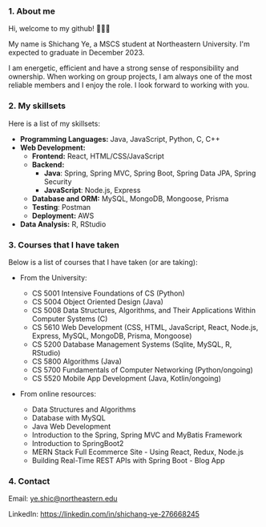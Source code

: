 ### 1. About me
Hi, welcome to my github! 👋👋👋

My name is Shichang Ye, a MSCS student at Northeastern University. I'm expected to graduate in December 2023.

I am energetic, efficient and have a strong sense of responsibility and ownership. When working on group projects, I am always one of the most reliable members and I enjoy the role. I look forward to working with you.

### 2. My skillsets
Here is a list of my skillsets:
*  **Programming Languages:** Java, JavaScript, Python, C, C++
*  **Web Development:**
    * **Frontend:** React, HTML/CSS/JavaScript
    * **Backend:** 
      * **Java**: Spring, Spring MVC, Spring Boot, Spring Data JPA, Spring Security
      * **JavaScript**: Node.js, Express
    * **Database and ORM:** MySQL, MongoDB, Mongoose, Prisma
    * **Testing**: Postman
    * **Deployment:** AWS
*  **Data Analysis:**
        R, RStudio

### 3. Courses that I have taken
Below is a list of courses that I have taken (or are taking):
* From the University:
   * CS 5001 Intensive Foundations of CS (Python)
   * CS 5004 Object Oriented Design (Java)
   * CS 5008 Data Structures, Algorithms, and Their Applications Within Computer Systems (C)
   * CS 5610 Web Development (CSS, HTML, JavaScript, React, Node.js, Express, MySQL, MongoDB, Prisma, Mongoose)
   * CS 5200 Database Management Systems (Sqlite, MySQL, R, RStudio)
   * CS 5800 Algorithms (Java)
   * CS 5700 Fundamentals of Computer Networking (Python/ongoing)
   * CS 5520 Mobile App Development (Java, Kotlin/ongoing)

* From online resources:
   * Data Structures and Algorithms
   * Database with MySQL
   * Java Web Development
   * Introduction to the Spring, Spring MVC and MyBatis Framework
   * Introduction to SpringBoot2
   * MERN Stack Full Ecommerce Site - Using React, Redux, Node.js
   * Building Real-Time REST APIs with Spring Boot - Blog App

### 4. Contact
Email: ye.shic@northeastern.edu

LinkedIn: https://linkedin.com/in/shichang-ye-276668245
